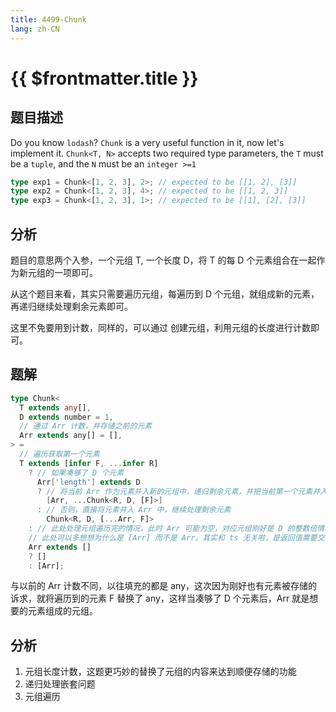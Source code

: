 ```yaml
---
title: 4499-Chunk
lang: zh-CN
---
```


# {{ $frontmatter.title }}

## 题目描述

Do you know `lodash`? `Chunk` is a very useful function in it, now let's implement it. `Chunk<T, N>` accepts two required type parameters, the `T` must be a `tuple`, and the `N` must be an `integer >=1`

```ts
type exp1 = Chunk<[1, 2, 3], 2>; // expected to be [[1, 2], [3]]
type exp2 = Chunk<[1, 2, 3], 4>; // expected to be [[1, 2, 3]]
type exp3 = Chunk<[1, 2, 3], 1>; // expected to be [[1], [2], [3]]
```

## 分析

题目的意思两个入参，一个元组 T, 一个长度 D，将 T 的每 D 个元素组合在一起作为新元组的一项即可。

从这个题目来看，其实只需要遍历元组，每遍历到 D 个元组，就组成新的元素，再递归继续处理剩余元素即可。

这里不免要用到计数，同样的，可以通过 创建元组，利用元组的长度进行计数即可。

## 题解

```ts
type Chunk<
  T extends any[],
  D extends number = 1,
  // 通过 Arr 计数，并存储之前的元素
  Arr extends any[] = [],
> =
  // 遍历获取第一个元素
  T extends [infer F, ...infer R]
    ? // 如果凑够了 D 个元素
      Arr['length'] extends D
      ? // 将当前 Arr 作为元素并入新的元组中，递归剩余元素，并把当前第一个元素并入新的 Arr 中
        [Arr, ...Chunk<R, D, [F]>]
      : // 否则，直接将元素并入 Arr 中，继续处理剩余元素
        Chunk<R, D, [...Arr, F]>
    : // 此处处理元组遍历完的情况，此时 Arr 可能为空，对应元组刚好是 D 的整数倍情况，此时返回空元组即可，如果不为空，将剩余元素组合成的 Arr 作为一项返回给上一次递归处理
    // 此处可以多想想为什么是 [Arr] 而不是 Arr，其实和 ts 无关啦，是返回值需要交由上一次的递归继续处理。
    Arr extends []
    ? []
    : [Arr];
```

与以前的 Arr 计数不同，以往填充的都是 any，这次因为刚好也有元素被存储的诉求，就将遍历到的元素 F 替换了 any，这样当凑够了 D 个元素后，Arr 就是想要的元素组成的元组。

## 分析

1. 元组长度计数，这题更巧妙的替换了元组的内容来达到顺便存储的功能
2. 递归处理嵌套问题
3. 元组遍历
